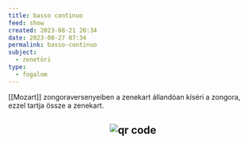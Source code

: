 ```yaml
---
title: basso continuo
feed: show
created: 2023-08-21 20:34
date: 2023-08-27 07:34
permalink: basso-continuo
subject:
  - zenetöri
type:
  - fogalom
---
```


[[Mozart]] zongoraversenyeiben a zenekart állandóan kíséri a zongora, ezzel tartja össze a zenekart.



## <p style="text-align: center;"><img src="https://chart.googleapis.com/chart?cht=qr&chl=https://notes.andrasdenes.com/basso-continuo&chs=180x180&choe=UTF-8&chld=L|2" alt="qr code"></p>


